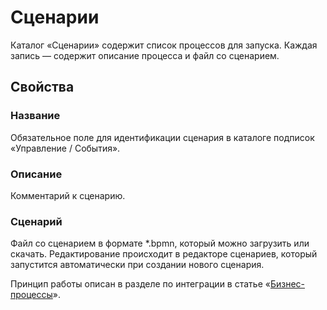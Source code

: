 # Сценарии

Каталог «Сценарии» содержит список процессов для запуска. Каждая запись — содержит описание процесса и файл со сценарием.

## Свойства

### Название

Обязательное поле для идентификации сценария в каталоге подписок «Управление / События».

### Описание

Комментарий к сценарию.

### Сценарий

Файл со сценарием в формате \*.bpmn, который можно загрузить или скачать. Редактирование происходит в редакторе сценариев, который запустится автоматически при создании нового сценария.

Принцип работы описан в разделе по интеграции в статье «[Бизнес-процессы](https://docs.bpium.ru/processes.html)».

